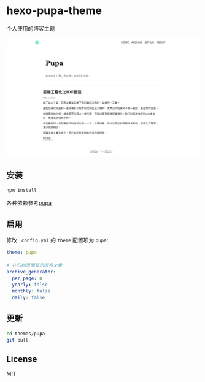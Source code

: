 # hexo-pupa-theme

个人使用的博客主题

![pupa-theme](./screen.png)

## 安装

```bash
npm install
```

各种依赖参考[pupa](https://github.com/xwartz/pupa)

## 启用

修改 `_config.yml` 的 `theme` 配置项为 `pupa`:

```yaml
theme: pupa

# 在归档页面显示所有文章
archive_generator:
  per_page: 0
  yearly: false
  monthly: false
  daily: false
```

## 更新

``` bash
cd themes/pupa
git pull
```

## License

MIT

